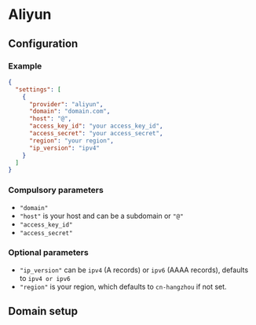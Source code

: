 # Aliyun

## Configuration

### Example

```json
{
  "settings": [
    {
      "provider": "aliyun",
      "domain": "domain.com",
      "host": "@",
      "access_key_id": "your access_key_id",
      "access_secret": "your access_secret",
      "region": "your region",
      "ip_version": "ipv4"
    }
  ]
}
```

### Compulsory parameters

- `"domain"`
- `"host"` is your host and can be a subdomain or `"@"`
- `"access_key_id"`
- `"access_secret"`

### Optional parameters

- `"ip_version"` can be `ipv4` (A records) or `ipv6` (AAAA records), defaults to `ipv4 or ipv6`
- `"region"` is your region, which defaults to `cn-hangzhou` if not set.

## Domain setup
